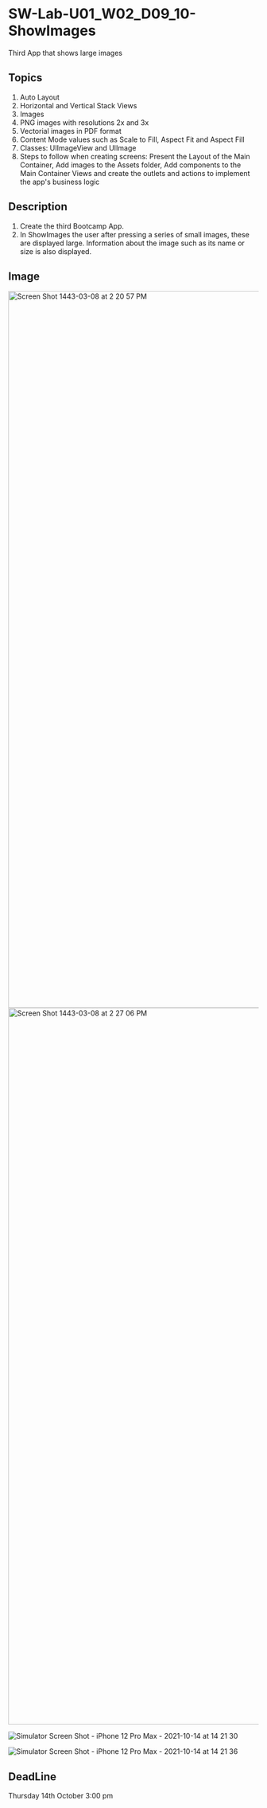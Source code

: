 # SW-Lab-U01_W02_D09_10-ShowImages
Third App that shows large images 

## Topics
1. Auto Layout
2. Horizontal and Vertical Stack Views
3. Images 
4. PNG images with resolutions 2x and 3x
5. Vectorial images in PDF format
6. Content Mode values such as Scale to Fill, Aspect Fit and Aspect Fill
7. Classes: UIImageView and UIImage
8. Steps to follow when creating screens: Present the Layout of the Main Container, Add images to the Assets folder, Add components to the Main Container Views and create the outlets and actions to implement the app's business logic

## Description
1. Create the third Bootcamp App. 
2. In ShowImages the user after pressing a series of small images, these are displayed large. Information about the image such as its name or size is also displayed.
## Image 

<img width="1440" alt="Screen Shot 1443-03-08 at 2 20 57 PM" src="https://user-images.githubusercontent.com/91871710/137311075-fe85c08c-02e5-41b0-959e-b9731e4d1f46.png">



<img width="1440" alt="Screen Shot 1443-03-08 at 2 27 06 PM" src="https://user-images.githubusercontent.com/91871710/137311139-c48920a4-7436-484a-b030-acc81655ed7d.png">


![Simulator Screen Shot - iPhone 12 Pro Max - 2021-10-14 at 14 21 30](https://user-images.githubusercontent.com/91871710/137311209-90c4789b-1a7d-4a1c-8efd-c47b7b7f39c4.png)



![Simulator Screen Shot - iPhone 12 Pro Max - 2021-10-14 at 14 21 36](https://user-images.githubusercontent.com/91871710/137311230-2e4585f3-bc48-4bb1-918c-d6b6f6c0289e.png)



## DeadLine 
Thursday 14th October 3:00 pm
